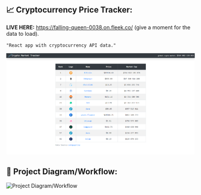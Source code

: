 ## :chart_with_upwards_trend: Cryptocurrency Price Tracker:
<b>LIVE HERE:</b> https://falling-queen-0038.on.fleek.co/
(give a moment for the data to load).
```
"React app with cryptocurrency API data."
```

![](chartcc.png)


## 🔧 Project Diagram/Workflow:
![Project Diagram/Workflow](https://i.gyazo.com/e30777d517765b644d4cf9758b0db55c.png)
